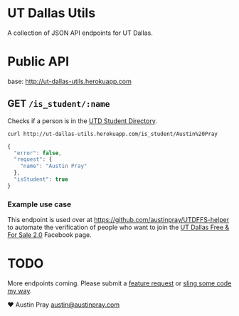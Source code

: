 UT Dallas Utils
=========================

A collection of JSON API endpoints for UT Dallas.

# Public API

base: http://ut-dallas-utils.herokuapp.com

## GET `/is_student/:name`

Checks if a person is in the [UTD Student Directory](http://www.utdallas.edu/directory/).

`curl http://ut-dallas-utils.herokuapp.com/is_student/Austin%20Pray`

```javascript
{
  "error": false,
  "request": {
    "name": "Austin Pray"
  },
  "isStudent": true
}
```

### Example use case

This endpoint is used over at https://github.com/austinpray/UTDFFS-helper to automate the verification of people who want to join the [UT Dallas Free & For Sale 2.0](https://www.facebook.com/groups/UTDFFS) Facebook page.

# TODO

More endpoints coming. Please submit a [feature request](https://github.com/austinpray/ut-dallas-utils/issues) or [sling some code my way](https://github.com/austinpray/ut-dallas-utils/pulls).

:heart: Austin Pray <austin@austinpray.com>
